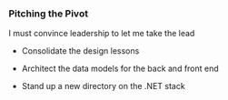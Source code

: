 ### Pitching the Pivot
I must convince leadership to let me take the lead


- Consolidate the design lessons


- Architect the data models for the back and front end


- Stand up a new directory on the .NET stack
